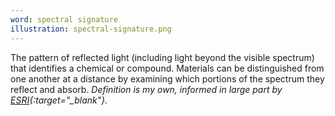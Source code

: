 ```yaml
---
word: spectral signature
illustration: spectral-signature.png
---
```


The pattern of reflected light (including light beyond the visible spectrum) that identifies a chemical or compound. Materials can be distinguished from one another at a distance by examining which portions of the spectrum they reflect and absorb. *Definition is my own, informed in large part by [ESRI](https://support.esri.com/en/other-resources/gis-dictionary/search/){:target="_blank"}.*
